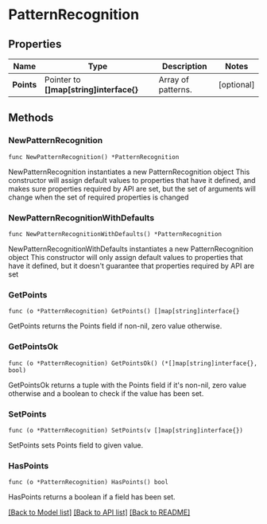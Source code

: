 # PatternRecognition

## Properties

Name | Type | Description | Notes
------------ | ------------- | ------------- | -------------
**Points** | Pointer to **[]map[string]interface{}** | Array of patterns. | [optional] 

## Methods

### NewPatternRecognition

`func NewPatternRecognition() *PatternRecognition`

NewPatternRecognition instantiates a new PatternRecognition object
This constructor will assign default values to properties that have it defined,
and makes sure properties required by API are set, but the set of arguments
will change when the set of required properties is changed

### NewPatternRecognitionWithDefaults

`func NewPatternRecognitionWithDefaults() *PatternRecognition`

NewPatternRecognitionWithDefaults instantiates a new PatternRecognition object
This constructor will only assign default values to properties that have it defined,
but it doesn't guarantee that properties required by API are set

### GetPoints

`func (o *PatternRecognition) GetPoints() []map[string]interface{}`

GetPoints returns the Points field if non-nil, zero value otherwise.

### GetPointsOk

`func (o *PatternRecognition) GetPointsOk() (*[]map[string]interface{}, bool)`

GetPointsOk returns a tuple with the Points field if it's non-nil, zero value otherwise
and a boolean to check if the value has been set.

### SetPoints

`func (o *PatternRecognition) SetPoints(v []map[string]interface{})`

SetPoints sets Points field to given value.

### HasPoints

`func (o *PatternRecognition) HasPoints() bool`

HasPoints returns a boolean if a field has been set.


[[Back to Model list]](../README.md#documentation-for-models) [[Back to API list]](../README.md#documentation-for-api-endpoints) [[Back to README]](../README.md)


